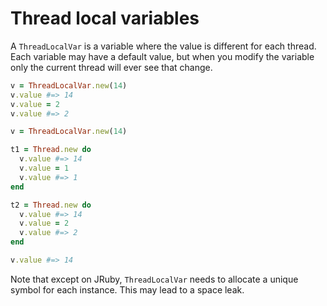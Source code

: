 # Thread local variables

A `ThreadLocalVar` is a variable where the value is different for each thread.
Each variable may have a default value, but when you modify the variable only
the current thread will ever see that change.

```ruby
v = ThreadLocalVar.new(14)
v.value #=> 14
v.value = 2
v.value #=> 2
```

```ruby
v = ThreadLocalVar.new(14)

t1 = Thread.new do
  v.value #=> 14
  v.value = 1
  v.value #=> 1
end

t2 = Thread.new do
  v.value #=> 14
  v.value = 2
  v.value #=> 2
end

v.value #=> 14
```

Note that except on JRuby, `ThreadLocalVar` needs to allocate a unique symbol
for each instance. This may lead to a space leak.
